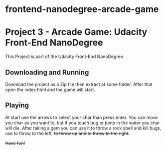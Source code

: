frontend-nanodegree-arcade-game
===============================


# Project 3 - Arcade Game: Udacity Front-End NanoDegree

 This Project is part of the Udacity Front-End NanoDegree.

 ## Downloading and Running

 Download the project as a Zip file then extract at some folder. After that open the index.html and the game will start.

 ## Playing

 At start use the arrows to select your char than press enter.
 You can move you char as you want to, but if you touch bug or jump in the water you char will die.
 After taking a gem you can use it to throw a rock spell and kill bugs, use <a> to throw to the left, <s> to throw up and <d> to throw to the right.

Have fun!
